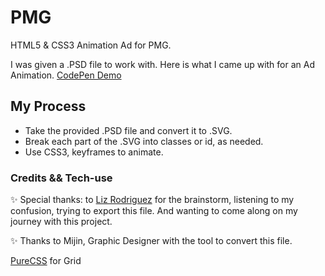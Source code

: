 # PMG
HTML5 &amp; CSS3 Animation Ad for PMG.

I was given a .PSD file to work with. Here is what I came up with for an Ad Animation.
[CodePen Demo](https://codepen.io/tiffanylo/pen/VyNoYL?editors=1100)

## My Process
 - Take the provided .PSD file and convert it to .SVG.
 - Break each part of the .SVG into classes or id, as needed.
 - Use CSS3, keyframes to animate.


### Credits && Tech-use
:sparkles: Special thanks: to [Liz Rodriguez](https://github.com/lizrodriguez) for the brainstorm, listening to my confusion, trying to export this file. And wanting to come along on my journey with this project.

:sparkles: Thanks to Mijin, Graphic Designer with the tool to convert this file.

[PureCSS](https://purecss.io/grids/) for Grid
